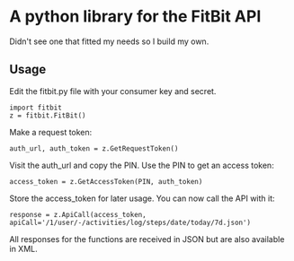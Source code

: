# A python library for the FitBit API

Didn't see one that fitted my needs so I build my own.

## Usage

Edit the fitbit.py file with your consumer key and secret.

	import fitbit
	z = fitbit.FitBit()

Make a request token:

	auth_url, auth_token = z.GetRequestToken()

Visit the auth_url and copy the PIN. Use the PIN to get an access token:

	access_token = z.GetAccessToken(PIN, auth_token)
	
Store the access_token for later usage. You can now call the API with it:

	response = z.ApiCall(access_token, apiCall='/1/user/-/activities/log/steps/date/today/7d.json')

All responses for the functions are received in JSON but are also available in XML.